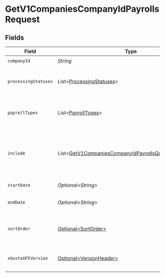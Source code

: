 # GetV1CompaniesCompanyIdPayrollsRequest


## Fields

| Field                                                                                                                                                                                                                                                                                                | Type                                                                                                                                                                                                                                                                                                 | Required                                                                                                                                                                                                                                                                                             | Description                                                                                                                                                                                                                                                                                          | Example                                                                                                                                                                                                                                                                                              |
| ---------------------------------------------------------------------------------------------------------------------------------------------------------------------------------------------------------------------------------------------------------------------------------------------------- | ---------------------------------------------------------------------------------------------------------------------------------------------------------------------------------------------------------------------------------------------------------------------------------------------------- | ---------------------------------------------------------------------------------------------------------------------------------------------------------------------------------------------------------------------------------------------------------------------------------------------------- | ---------------------------------------------------------------------------------------------------------------------------------------------------------------------------------------------------------------------------------------------------------------------------------------------------- | ---------------------------------------------------------------------------------------------------------------------------------------------------------------------------------------------------------------------------------------------------------------------------------------------------- |
| `companyId`                                                                                                                                                                                                                                                                                          | *String*                                                                                                                                                                                                                                                                                             | :heavy_check_mark:                                                                                                                                                                                                                                                                                   | The UUID of the company                                                                                                                                                                                                                                                                              |                                                                                                                                                                                                                                                                                                      |
| `processingStatuses`                                                                                                                                                                                                                                                                                 | List\<[ProcessingStatuses](../../models/operations/ProcessingStatuses.md)>                                                                                                                                                                                                                           | :heavy_minus_sign:                                                                                                                                                                                                                                                                                   | Whether to include processed and/or unprocessed payrolls in the response, defaults to processed, for multiple attributes comma separate the values, i.e. `?processing_statuses=processed,unprocessed`                                                                                                |                                                                                                                                                                                                                                                                                                      |
| `payrollTypes`                                                                                                                                                                                                                                                                                       | List\<[PayrollTypes](../../models/operations/PayrollTypes.md)>                                                                                                                                                                                                                                       | :heavy_minus_sign:                                                                                                                                                                                                                                                                                   | Whether to include regular and/or off_cycle payrolls in the response, defaults to regular, for multiple attributes comma separate the values, i.e. `?payroll_types=regular,off_cycle`                                                                                                                |                                                                                                                                                                                                                                                                                                      |
| `include`                                                                                                                                                                                                                                                                                            | List\<[GetV1CompaniesCompanyIdPayrollsQueryParamInclude](../../models/operations/GetV1CompaniesCompanyIdPayrollsQueryParamInclude.md)>                                                                                                                                                               | :heavy_minus_sign:                                                                                                                                                                                                                                                                                   | Include the requested attribute in the response. The risk_blockers option will include submission_blockers and credit_blockers if applicable. In v2023-04-01 totals are no longer included by default. For multiple attributes comma separate the values, i.e. `?include=totals,payroll_status_meta` |                                                                                                                                                                                                                                                                                                      |
| `startDate`                                                                                                                                                                                                                                                                                          | *Optional\<String>*                                                                                                                                                                                                                                                                                  | :heavy_minus_sign:                                                                                                                                                                                                                                                                                   | Return payrolls whose pay period is after the start date                                                                                                                                                                                                                                             |                                                                                                                                                                                                                                                                                                      |
| `endDate`                                                                                                                                                                                                                                                                                            | *Optional\<String>*                                                                                                                                                                                                                                                                                  | :heavy_minus_sign:                                                                                                                                                                                                                                                                                   | Return payrolls whose pay period is before the end date. If left empty, defaults to today's date.                                                                                                                                                                                                    |                                                                                                                                                                                                                                                                                                      |
| `sortOrder`                                                                                                                                                                                                                                                                                          | [Optional\<SortOrder>](../../models/components/SortOrder.md)                                                                                                                                                                                                                                         | :heavy_minus_sign:                                                                                                                                                                                                                                                                                   | A string indicating whether to sort resulting events in ascending (asc) or descending (desc) chronological order. Events are sorted by their `timestamp`. Defaults to asc if left empty.                                                                                                             | asc                                                                                                                                                                                                                                                                                                  |
| `xGustoAPIVersion`                                                                                                                                                                                                                                                                                   | [Optional\<VersionHeader>](../../models/components/VersionHeader.md)                                                                                                                                                                                                                                 | :heavy_minus_sign:                                                                                                                                                                                                                                                                                   | Determines the date-based API version associated with your API call. If none is provided, your application's [minimum API version](https://docs.gusto.com/embedded-payroll/docs/api-versioning#minimum-api-version) is used.                                                                         |                                                                                                                                                                                                                                                                                                      |